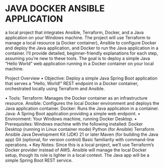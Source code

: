 # JAVA DOCKER ANSIBLE APPLICATION 

a local project that integrates Ansible, Terraform, Docker, and a Java application on your Windows machine. The project will use Terraform to manage a local resource (a Docker container), Ansible to configure Docker and deploy the Java application, and Docker to run the Java application in a container. I’ll provide detailed, beginner-friendly explanations for each step, assuming you’re new to these tools. The goal is to deploy a simple Java “Hello World” web application running in a Docker container on your local machine.

Project Overview
•  Objective:
Deploy a simple Java Spring Boot application that serves a “Hello, World!” 
REST endpoint in a Docker container, orchestrated locally using Terraform and Ansible.

•  Tools:
  Terraform: Manages the Docker container as an infrastructure resource.
  Ansible: Configures the local Docker environment and deploys the Java application container.
  Docker: Runs the Java application in a container.
  Java: A Spring Boot application providing a simple web endpoint.
•  Environment: Your Windows machine, running Docker Desktop.
•  Prerequisites:
   Windows machine with the following installed:
   Docker Desktop (running in Linux container mode)
   Python (for Ansible)
   Terraform
   Ansible
   Java Development Kit (JDK) 21 or later
  Maven (for building the Java app)
  Git (optional, for version control)
  Basic familiarity with command-line operations.
•  Key Notes:
  Since this is a local project, we’ll use Terraform’s Docker provider instead of AWS.
  Ansible will manage the local Docker setup, though its role is lighter in a local context.
  The Java app will be a simple Spring Boot REST service.

